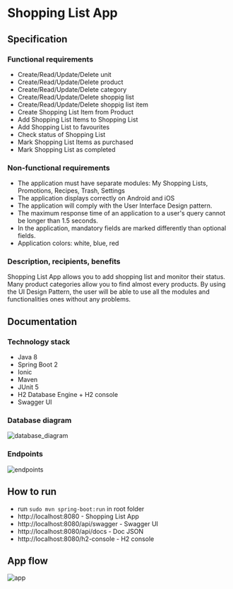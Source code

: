 # Shopping List App

## Specification
### Functional requirements
* Create/Read/Update/Delete unit
* Create/Read/Update/Delete product
* Create/Read/Update/Delete category
* Create/Read/Update/Delete shoppig list
* Create/Read/Update/Delete shoppig list item
* Create Shopping List Item from Product
* Add Shopping List Items to Shopping List
* Add Shopping List to favourites
* Check status of Shopping List
* Mark Shopping List Items as purchased
* Mark Shopping List as completed
### Non-functional requirements
* The application must have separate modules: My Shopping Lists, Promotions, Recipes, Trash, Settings
* The application displays correctly on Android and iOS
* The application will comply with the User Interface Design pattern.
* The maximum response time of an application to a user's query cannot be longer than 1.5 seconds.
* In the application, mandatory fields are marked differently than optional fields.
* Application colors: white, blue, red
### Description, recipients, benefits
Shopping List App allows you to add shopping list and monitor their status. Many product categories allow you to find almost every products. By using the UI Design Pattern, the user will be able to use all the modules and functionalities ones without any problems.
## Documentation
### Technology stack
- Java 8
- Spring Boot 2
- Ionic
- Maven
- JUnit 5
- H2 Database Engine + H2 console
- Swagger UI
### Database diagram
![database_diagram](/../master/src/main/resources/images/database_diagram.png?raw=true "database_diagram")
### Endpoints
![endpoints](/../master/src/main/resources/images/endpoints.png?raw=true "endpoints")

## How to run
* run `sudo mvn spring-boot:run` in root folder
* http://localhost:8080 - Shopping List App
* http://localhost:8080/api/swagger - Swagger UI
* http://localhost:8080/api/docs - Doc JSON
* http://localhost:8080/h2-console - H2 console

## App flow
![app](/../master/src/main/resources/images/app.gif?raw=true "app")
